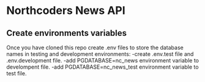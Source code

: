 # Northcoders News API

## Create environments variables

Once you have cloned this repo create .env files to store the database names in testing and development environments:
-create .env.test file and .env.development file.
-add PGDATABASE=nc_news environment variable to develompent file.
-add PGDATABASE=nc_news_test environment variable to test file.
